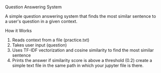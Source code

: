 Question Answering System

A simple question answering system that finds the most similar sentence to a user's question in a given context.

How it Works

1. Reads context from a file (practice.txt)
2. Takes user input (question)
3. Uses TF-IDF vectorization and cosine similarity to find the most similar sentence
4. Prints the answer if similarity score is above a threshold (0.2)
create a simple  text file in the same path in which your jupyter file is there. 
